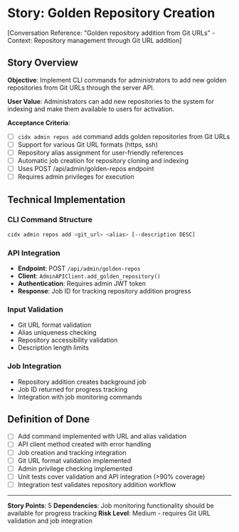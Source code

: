 # Story: Golden Repository Creation

[Conversation Reference: "Golden repository addition from Git URLs" - Context: Repository management through Git URL addition]

## Story Overview

**Objective**: Implement CLI commands for administrators to add new golden repositories from Git URLs through the server API.

**User Value**: Administrators can add new repositories to the system for indexing and make them available to users for activation.

**Acceptance Criteria**:
- [ ] `cidx admin repos add` command adds golden repositories from Git URLs
- [ ] Support for various Git URL formats (https, ssh)
- [ ] Repository alias assignment for user-friendly references
- [ ] Automatic job creation for repository cloning and indexing
- [ ] Uses POST /api/admin/golden-repos endpoint
- [ ] Requires admin privileges for execution

## Technical Implementation

### CLI Command Structure
```bash
cidx admin repos add <git_url> <alias> [--description DESC]
```

### API Integration
- **Endpoint**: POST `/api/admin/golden-repos`
- **Client**: `AdminAPIClient.add_golden_repository()`
- **Authentication**: Requires admin JWT token
- **Response**: Job ID for tracking repository addition progress

### Input Validation
- Git URL format validation
- Alias uniqueness checking
- Repository accessibility validation
- Description length limits

### Job Integration
- Repository addition creates background job
- Job ID returned for progress tracking
- Integration with job monitoring commands

## Definition of Done
- [ ] Add command implemented with URL and alias validation
- [ ] API client method created with error handling
- [ ] Job creation and tracking integration
- [ ] Git URL format validation implemented
- [ ] Admin privilege checking implemented
- [ ] Unit tests cover validation and API integration (>90% coverage)
- [ ] Integration test validates repository addition workflow

---

**Story Points**: 5
**Dependencies**: Job monitoring functionality should be available for progress tracking
**Risk Level**: Medium - requires Git URL validation and job integration